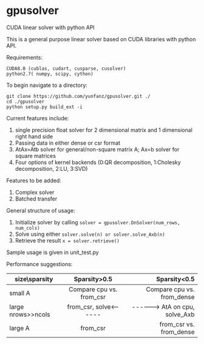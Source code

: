 # gpusolver
CUDA linear solver with python API

This is a general purpose linear solver based on CUDA libraries with python API. 

Requirements:
```
CUDA8.0 (cublas, cudart, cusparse, cusolver)
python2.7( numpy, scipy, cython)
```

To begin navigate to a directory:
```
git clone https://github.com/yunfanz/gpusolver.git ./
cd ./gpusolver
python setup.py build_ext -i
```

Current features include:
1. single precision float solver for 2 dimensional matrix and 1 dimensional right hand side
2. Passing data in either dense or csr format
3. AtAx=Atb solver for general/non-square matrix A; Ax=b solver for square matrices
4. Four options of kernel backends (0:QR decomposition, 1:Cholesky decomposition, 2:LU, 3:SVD)

Features to be added:
1. Complex solver
2. Batched transfer

General structure of usage:
1. Initialize solver by calling ```solver = gpusolver.DnSolver(num_rows, num_cols)```
2. Solve using either ```solver.solve(n) or solver.solve_Axb(n)```
3. Retrieve the result ```x = solver.retrieve()```

Sample usage is given in unit_test.py

Performance suggestions:

| size\sparsity        | Sparsity>0.5  | Sparsity<0.5|
| -------------       |:-------------:| -----:|
| small A     | Compare cpu vs. from_csr |Compare cpu vs. from_dense |
| large nrows>>ncols     | from_csr, solve<------|------> AtA on cpu, solve_Axb  |
| large A | from_csr |  from_csr vs. from_dense |
